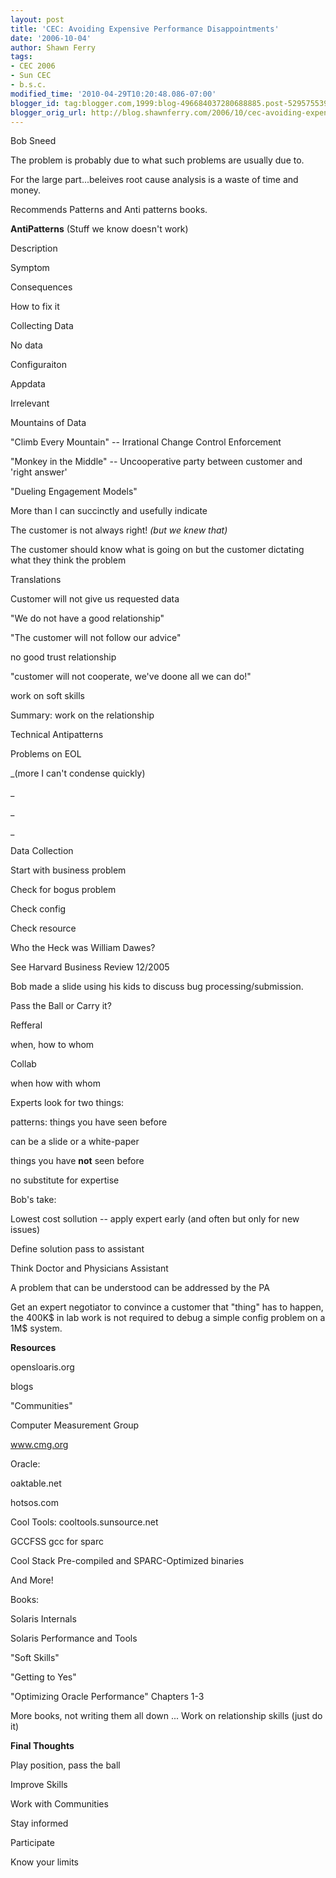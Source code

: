 ```yaml
---
layout: post
title: 'CEC: Avoiding Expensive Performance Disappointments'
date: '2006-10-04'
author: Shawn Ferry
tags:
- CEC 2006
- Sun CEC
- b.s.c.
modified_time: '2010-04-29T10:20:48.086-07:00'
blogger_id: tag:blogger.com,1999:blog-496684037280688885.post-5295755398355330527
blogger_orig_url: http://blog.shawnferry.com/2006/10/cec-avoiding-expensive-performance_5919.html
---
```


Bob Sneed  

The problem is probably due to what such problems are usually due to.  

For the large part...beleives root cause analysis is a waste of time and
money.  

Recommends Patterns and Anti patterns books.  

**AntiPatterns** (Stuff we know doesn't work)  

Description  
  
Symptom  
  
Consequences  
  
How to fix it  

Collecting Data  

No data  

Configuraiton  
  
Appdata  
  
Irrelevant  

Mountains of Data  

"Climb Every Mountain" -- Irrational Change Control Enforcement  

"Monkey in the Middle" -- Uncooperative party between customer and 'right
answer'  

"Dueling Engagement Models"  

More than I can succinctly and usefully indicate  

The customer is not always right! _(but we knew that)_  

The customer should know what is going on but the customer dictating what they
think the problem  

Translations  

Customer will not give us requested data  

"We do not have a good relationship"  

"The customer will not follow our advice"  

no good trust relationship  

"customer will not cooperate, we've doone all we can do!"  

work on soft skills  

Summary: work on the relationship  

Technical Antipatterns  

Problems on EOL  
  
_(more I can't condense quickly)  
  
_  

_  
  
_  
  
Data Collection  

Start with business problem  
  
Check for bogus problem  
  
Check config  
  
Check resource  

Who the Heck was William Dawes?  

See Harvard Business Review 12/2005  

Bob made a slide using his kids to discuss bug processing/submission.  

Pass the Ball or Carry it?  

Refferal  

when, how to whom  

Collab  

when how with whom  

Experts look for two things:  

patterns: things you have seen before  

can be a slide or a white-paper  

things you have **not** seen before  

no substitute for expertise  

Bob's take:  

Lowest cost sollution -- apply expert early (and often but only for new
issues)  

Define solution pass to assistant  

Think Doctor and Physicians Assistant  

A problem that can be understood can be addressed by the PA  

Get an expert negotiator to convince a customer that "thing" has to happen,
the 400K$ in lab work is not required to debug a simple config problem on a
1M$ system.  

**Resources**  
  
opensloaris.org  
  
blogs  
  
"Communities"  

Computer Measurement Group  
  
www.cmg.org  

Oracle:  
  
oaktable.net  
  
hotsos.com  

Cool Tools: cooltools.sunsource.net  

GCCFSS gcc for sparc  
  
Cool Stack Pre-compiled and SPARC-Optimized binaries  
  
And More!  

Books:  
  
Solaris Internals  
  
Solaris Performance and Tools  

"Soft Skills"  

"Getting to Yes"  
  
"Optimizing Oracle Performance" Chapters 1-3  
  
More books, not writing them all down ... Work on relationship skills (just do
it)  

**Final Thoughts**  

Play position, pass the ball  
  
Improve Skills  
  
Work with Communities  
  
Stay informed  
  
Participate  
  
Know your limits  


